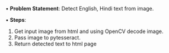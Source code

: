 • __Problem Statement__:
  Detect English, Hindi text from image.
  
• __Steps__: <br />
  1. Get input image from html and using OpenCV decode image.<br />
  2. Pass image to pytesseract. <br />
  3. Return detected text to html page